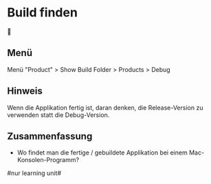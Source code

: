 # Build finden
📃

## Menü
Menü "Product" \> Show Build Folder \> Products \> Debug

## Hinweis
Wenn die Applikation fertig ist, daran denken, die Release-Version zu verwenden statt die Debug-Version.

## Zusammenfassung
- Wo findet man die fertige / gebuildete Applikation bei einem Mac-Konsolen-Programm?




#nur learning unit#